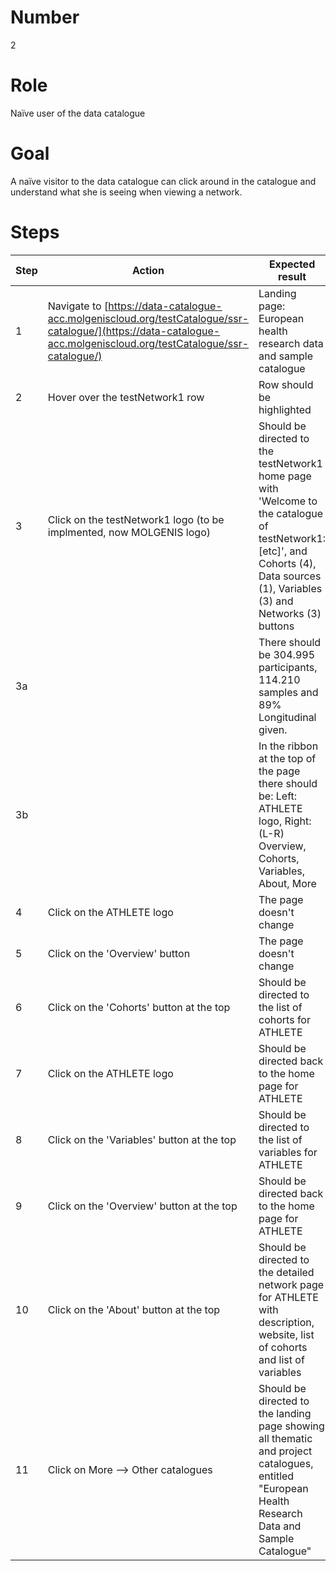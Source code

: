 # Number

2

# Role

Naïve user of the data catalogue

# Goal

A naïve visitor to the data catalogue can click around in the catalogue and understand what she is seeing when viewing a network.

# Steps

| Step | Action | Expected result | Github bug/issue | Playwright test |
| ---- | ------ | --------------- | -----------------| ----------------|
| 1 | Navigate to [https://data-catalogue-acc.molgeniscloud.org/testCatalogue/ssr-catalogue/](https://data-catalogue-acc.molgeniscloud.org/testCatalogue/ssr-catalogue/) | Landing page: European health research data and sample catalogue| | |
| 2 | Hover over the testNetwork1 row | Row should be highlighted | | |
| 3 | Click on the testNetwork1 logo (to be implmented, now MOLGENIS logo) | Should be directed to the testNetwork1 home page with 'Welcome to the catalogue of testNetwork1: [etc]', and Cohorts (4), Data sources (1), Variables (3) and Networks (3) buttons | | |
| 3a | | There should be 304.995 participants, 114.210 samples and 89% Longitudinal given. | | |
| 3b | | In the ribbon at the top of the page there should be: Left: ATHLETE logo, Right: (L-R) Overview, Cohorts, Variables, About, More | | |
| 4 | Click on the ATHLETE logo | The page doesn't change | | |
| 5 | Click on the 'Overview' button| The page doesn't change | | |
| 6 | Click on the 'Cohorts' button at the top | Should be directed to the list of cohorts for ATHLETE | | |
| 7 | Click on the ATHLETE logo | Should be directed back to the home page for ATHLETE | | |
| 8 | Click on the 'Variables' button at the top |  Should be directed to the list of variables for ATHLETE | | |
| 9 | Click on the 'Overview' button at the top |Should be directed back to the home page for ATHLETE | | |
| 10 | Click on the 'About' button at the top |Should be directed to the detailed network page for ATHLETE with description, website, list of cohorts and list of variables | | |
| 11 | Click on More --> Other catalogues | Should be directed to the landing page showing all thematic and project catalogues, entitled "European Health Research Data and Sample Catalogue" | | |

